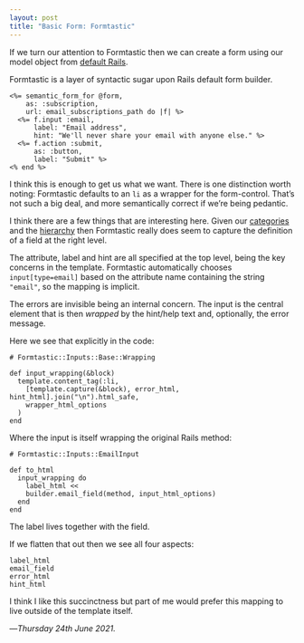 ```yaml
---
layout: post
title: "Basic Form: Formtastic"
---
```


If we turn our attention to Formtastic then we can create a form using our model object from [default Rails][dr].

Formtastic is a layer of syntactic sugar upon Rails default form builder.

```
<%= semantic_form_for @form,
    as: :subscription,
    url: email_subscriptions_path do |f| %>
  <%= f.input :email, 
      label: "Email address",
      hint: "We'll never share your email with anyone else." %>
  <%= f.action :submit, 
      as: :button,
      label: "Submit" %>
<% end %>
```

I think this is enough to get us what we want. There is one distinction worth noting: Formtastic defaults to an `li` as a wrapper for the form-control. That’s not such a big deal, and more semantically correct if we’re being pedantic.

I think there are a few things that are interesting here. Given our [categories][bfc] and the [hierarchy][bfh] then Formtastic really does seem to capture the definition of a field at the right level. 

The attribute, label and hint are all specified at the top level, being the key concerns in the template. Formtastic automatically chooses `input[type=email]` based on the attribute name containing the string `"email"`, so the mapping is implicit.

The errors are invisible being an internal concern. The input is the central element that is then _wrapped_ by the hint/help text and, optionally, the error message.

Here we see that explicitly in the code:

```
# Formtastic::Inputs::Base::Wrapping

def input_wrapping(&block)
  template.content_tag(:li,
    [template.capture(&block), error_html, hint_html].join("\n").html_safe,
    wrapper_html_options
  )
end
```

Where the input is itself wrapping the original Rails method:

```
# Formtastic::Inputs::EmailInput

def to_html
  input_wrapping do
    label_html <<
    builder.email_field(method, input_html_options)
  end
end
```

The label lives together with the field.

If we flatten that out then we see all four aspects:

```
label_html
email_field
error_html
hint_html
```

I think I like this succinctness but part of me would prefer this mapping to live outside of the template itself. 

—*Thursday 24th June 2021.*

[dr]: https://www.crossingtheruby.com/2021/06/17/basic-form-rails.html
[bfc]: https://www.crossingtheruby.com/2021/06/22/basic-form-variable-categories.html
[bfh]: https://www.crossingtheruby.com/2021/06/23/basic-form-variable-hierarchy.html
